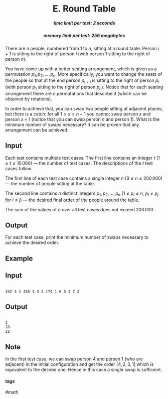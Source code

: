 <h1 style='text-align: center;'> E. Round Table</h1>

<h5 style='text-align: center;'>time limit per test: 2 seconds</h5>
<h5 style='text-align: center;'>memory limit per test: 256 megabytes</h5>

There are $n$ people, numbered from $1$ to $n$, sitting at a round table. Person $i+1$ is sitting to the right of person $i$ (with person $1$ sitting to the right of person $n$).

You have come up with a better seating arrangement, which is given as a permutation $p_1, p_2, \dots, p_n$. More specifically, you want to change the seats of the people so that at the end person $p_{i+1}$ is sitting to the right of person $p_i$ (with person $p_1$ sitting to the right of person $p_n$). Notice that for each seating arrangement there are $n$ permutations that describe it (which can be obtained by rotations).

In order to achieve that, you can swap two people sitting at adjacent places; but there is a catch: for all $1 \le x \le n-1$ you cannot swap person $x$ and person $x+1$ (notice that you can swap person $n$ and person $1$). What is the minimum number of swaps necessary? It can be proven that any arrangement can be achieved.

## Input

Each test contains multiple test cases. The first line contains an integer $t$ ($1\le t\le 10\,000$) — the number of test cases. The descriptions of the $t$ test cases follow.

The first line of each test case contains a single integer $n$ ($3 \le n \le 200\,000$) — the number of people sitting at the table. 

The second line contains $n$ distinct integers $p_1, p_2, \dots, p_n$ ($1 \le p_i \le n$, $p_i \ne p_j$ for $i \ne j$) — the desired final order of the people around the table.

The sum of the values of $n$ over all test cases does not exceed $200\,000$.

## Output

For each test case, print the minimum number of swaps necessary to achieve the desired order.

## Example

## Input


```

342 3 1 455 4 3 2 174 1 6 5 3 7 2
```
## Output


```

1
10
22

```
## Note

In the first test case, we can swap person $4$ and person $1$ (who are adjacent) in the initial configuration and get the order $[4, 2, 3, 1]$ which is equivalent to the desired one. Hence in this case a single swap is sufficient.



#### tags 

#math 